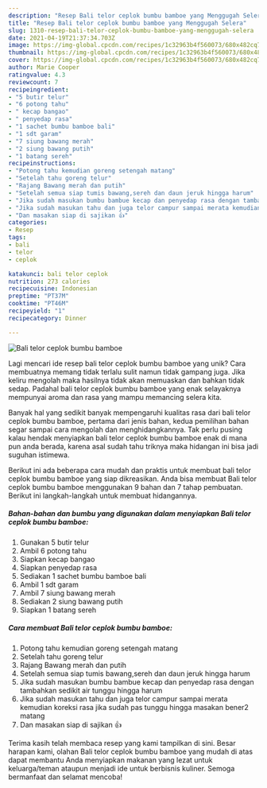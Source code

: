 ```yaml
---
description: "Resep Bali telor ceplok bumbu bamboe yang Menggugah Selera"
title: "Resep Bali telor ceplok bumbu bamboe yang Menggugah Selera"
slug: 1310-resep-bali-telor-ceplok-bumbu-bamboe-yang-menggugah-selera
date: 2021-04-19T21:37:34.703Z
image: https://img-global.cpcdn.com/recipes/1c32963b4f560073/680x482cq70/bali-telor-ceplok-bumbu-bamboe-foto-resep-utama.jpg
thumbnail: https://img-global.cpcdn.com/recipes/1c32963b4f560073/680x482cq70/bali-telor-ceplok-bumbu-bamboe-foto-resep-utama.jpg
cover: https://img-global.cpcdn.com/recipes/1c32963b4f560073/680x482cq70/bali-telor-ceplok-bumbu-bamboe-foto-resep-utama.jpg
author: Marie Cooper
ratingvalue: 4.3
reviewcount: 7
recipeingredient:
- "5 butir telur"
- "6 potong tahu"
- " kecap bangao"
- " penyedap rasa"
- "1 sachet bumbu bamboe bali"
- "1 sdt garam"
- "7 siung bawang merah"
- "2 siung bawang putih"
- "1 batang sereh"
recipeinstructions:
- "Potong tahu kemudian goreng setengah matang"
- "Setelah tahu goreng telur"
- "Rajang Bawang merah dan putih"
- "Setelah semua siap tumis bawang,sereh dan daun jeruk hingga harum"
- "Jika sudah masukan bumbu bambue kecap dan penyedap rasa dengan tambahkan sedikit air tunggu hingga harum"
- "Jika sudah masukan tahu dan juga telor campur sampai merata kemudian koreksi rasa jika sudah pas tunggu hingga masakan bener2 matang"
- "Dan masakan siap di sajikan 👍"
categories:
- Resep
tags:
- bali
- telor
- ceplok

katakunci: bali telor ceplok 
nutrition: 273 calories
recipecuisine: Indonesian
preptime: "PT37M"
cooktime: "PT46M"
recipeyield: "1"
recipecategory: Dinner

---
```



![Bali telor ceplok bumbu bamboe](https://img-global.cpcdn.com/recipes/1c32963b4f560073/680x482cq70/bali-telor-ceplok-bumbu-bamboe-foto-resep-utama.jpg)

Lagi mencari ide resep bali telor ceplok bumbu bamboe yang unik? Cara membuatnya memang tidak terlalu sulit namun tidak gampang juga. Jika keliru mengolah maka hasilnya tidak akan memuaskan dan bahkan tidak sedap. Padahal bali telor ceplok bumbu bamboe yang enak selayaknya mempunyai aroma dan rasa yang mampu memancing selera kita.



Banyak hal yang sedikit banyak mempengaruhi kualitas rasa dari bali telor ceplok bumbu bamboe, pertama dari jenis bahan, kedua pemilihan bahan segar sampai cara mengolah dan menghidangkannya. Tak perlu pusing kalau hendak menyiapkan bali telor ceplok bumbu bamboe enak di mana pun anda berada, karena asal sudah tahu triknya maka hidangan ini bisa jadi suguhan istimewa.


Berikut ini ada beberapa cara mudah dan praktis untuk membuat bali telor ceplok bumbu bamboe yang siap dikreasikan. Anda bisa membuat Bali telor ceplok bumbu bamboe menggunakan 9 bahan dan 7 tahap pembuatan. Berikut ini langkah-langkah untuk membuat hidangannya.

<!--inarticleads1-->

##### Bahan-bahan dan bumbu yang digunakan dalam menyiapkan Bali telor ceplok bumbu bamboe:

1. Gunakan 5 butir telur
1. Ambil 6 potong tahu
1. Siapkan  kecap bangao
1. Siapkan  penyedap rasa
1. Sediakan 1 sachet bumbu bamboe bali
1. Ambil 1 sdt garam
1. Ambil 7 siung bawang merah
1. Sediakan 2 siung bawang putih
1. Siapkan 1 batang sereh




<!--inarticleads2-->

##### Cara membuat Bali telor ceplok bumbu bamboe:

1. Potong tahu kemudian goreng setengah matang
1. Setelah tahu goreng telur
1. Rajang Bawang merah dan putih
1. Setelah semua siap tumis bawang,sereh dan daun jeruk hingga harum
1. Jika sudah masukan bumbu bambue kecap dan penyedap rasa dengan tambahkan sedikit air tunggu hingga harum
1. Jika sudah masukan tahu dan juga telor campur sampai merata kemudian koreksi rasa jika sudah pas tunggu hingga masakan bener2 matang
1. Dan masakan siap di sajikan 👍




Terima kasih telah membaca resep yang kami tampilkan di sini. Besar harapan kami, olahan Bali telor ceplok bumbu bamboe yang mudah di atas dapat membantu Anda menyiapkan makanan yang lezat untuk keluarga/teman ataupun menjadi ide untuk berbisnis kuliner. Semoga bermanfaat dan selamat mencoba!
